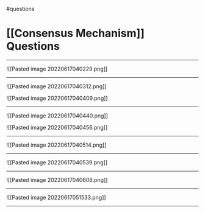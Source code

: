 #questions
# [[Consensus Mechanism]] Questions
___
![[Pasted image 20220617040229.png]]

___
![[Pasted image 20220617040312.png]]

![[Pasted image 20220617040409.png]]

___
![[Pasted image 20220617040440.png]]

![[Pasted image 20220617040456.png]]

___
![[Pasted image 20220617040514.png]]

___
![[Pasted image 20220617040539.png]]

___
![[Pasted image 20220617040608.png]]

___
![[Pasted image 20220617051533.png]]

___
